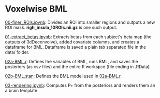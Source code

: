 # Voxelwise BML

[00-finer_ROIs.ipynb](https://github.com/chirag90in/eCON/blob/master/00-voxelwise_BML/00-finer_ROIs.ipynb): Divides an ROI into smaller regions and outputs a new ROI mask. __righ\_insula\_10ROIs.nii.gz__ is one such output. 

[01-extract_betas.ipynb](https://github.com/chirag90in/eCON/blob/master/00-voxelwise_BML/01-extract_betas.ipynb): Extracts betas from each subject's beta map (the outputs of 3dDeconvolve), added covariate columns, and creates a dataframe for BML. Dataframe is saved a plain tab separated file in the data/ folder.

[02a-BML.r](https://github.com/chirag90in/eCON/blob/master/00-voxelwise_BML/02a-BML.r): Defines the variables of BML, runs BML, and saves the posteriors (as csv files) and the entire R workspce (file ending in .RData)

[02b-BML.stan](https://github.com/chirag90in/eCON/blob/master/00-voxelwise_BML/02b-BML.stan): Defines the BML model used in [02a-BML.r](https://github.com/chirag90in/eCON/blob/master/00-voxelwise_BML/02a-BML.r).

[03-rendering.ipynb](https://github.com/chirag90in/eCON/blob/master/00-voxelwise_BML/03-rendering.ipynb): Computes P+ from the posteriors and renders them an a brain template.
